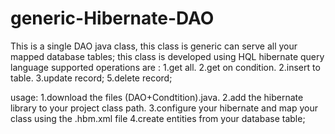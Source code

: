 # generic-Hibernate-DAO
This is a single DAO java class, this class is generic can serve all your mapped database tables;
this class is developed using HQL hibernate query language
supported operations are :
1.get all.
2.get on condition.
2.insert to table.
3.update record;
5.delete record;

usage:
1.download the files (DAO+Condtition).java.
2.add the hibernate library to your project class path.
3.configure your hibernate and map your class using the .hbm.xml file 
4.create entities from your database table;

